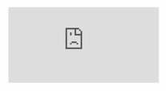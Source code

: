 ![](https://github.com/Hunor85/C-sharp/blob/master/001-Types/001-Integral%20numerci%20types/004-integer_literal/docs/integral_literal.pdf "Literal integer")
